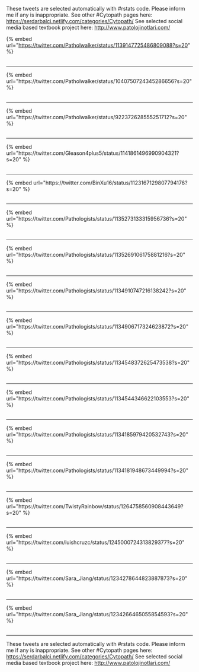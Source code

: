 

These tweets are selected automatically with #rstats code. Please inform me if any is inappropriate.
See other #Cytopath pages here: https://serdarbalci.netlify.com/categories/Cytopath/ 
See selected social media based textbook project here: http://www.patolojinotlari.com/

{% embed url="https://twitter.com/Patholwalker/status/1139147725486809088?s=20" %}<br>
<br>
<hr>
{% embed url="https://twitter.com/Patholwalker/status/1040750724345286656?s=20" %}<br>
<br>
<hr>
{% embed url="https://twitter.com/Patholwalker/status/922372628555251712?s=20" %}<br>
<br>
<hr>
{% embed url="https://twitter.com/Gleason4plus5/status/1141861496990904321?s=20" %}<br>
<br>
<hr>
{% embed url="https://twitter.com/BinXu16/status/1123167129807794176?s=20" %}<br>
<br>
<hr>
{% embed url="https://twitter.com/Pathologists/status/1135273133315956736?s=20" %}<br>
<br>
<hr>
{% embed url="https://twitter.com/Pathologists/status/1135269106175881216?s=20" %}<br>
<br>
<hr>
{% embed url="https://twitter.com/Pathologists/status/1134910747216138242?s=20" %}<br>
<br>
<hr>
{% embed url="https://twitter.com/Pathologists/status/1134906717324623872?s=20" %}<br>
<br>
<hr>
{% embed url="https://twitter.com/Pathologists/status/1134548372625473538?s=20" %}<br>
<br>
<hr>
{% embed url="https://twitter.com/Pathologists/status/1134544346622103553?s=20" %}<br>
<br>
<hr>
{% embed url="https://twitter.com/Pathologists/status/1134185979420532743?s=20" %}<br>
<br>
<hr>
{% embed url="https://twitter.com/Pathologists/status/1134181948673449994?s=20" %}<br>
<br>
<hr>
{% embed url="https://twitter.com/TwistyRainbow/status/1264758560908443649?s=20" %}<br>
<br>
<hr>
{% embed url="https://twitter.com/luishcruzc/status/1245000724313829377?s=20" %}<br>
<br>
<hr>
{% embed url="https://twitter.com/Sara_Jiang/status/1234278644823887873?s=20" %}<br>
<br>
<hr>
{% embed url="https://twitter.com/Sara_Jiang/status/1234266465055854593?s=20" %}<br>
<br>
<hr>


These tweets are selected automatically with #rstats code. Please inform me if any is inappropriate.
See other #Cytopath pages here: https://serdarbalci.netlify.com/categories/Cytopath/ 
See selected social media based textbook project here: http://www.patolojinotlari.com/
